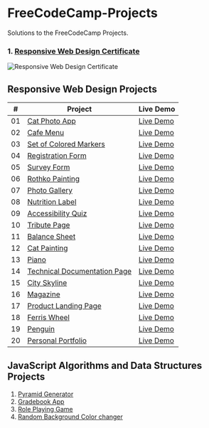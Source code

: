 # FreeCodeCamp-Projects

Solutions to the FreeCodeCamp Projects.
### 1. [Responsive Web Design Certificate](https://www.freecodecamp.org/certification/Abhishek_Soren/responsive-web-design "Responsive Web Design Certificate")
![Responsive Web Design Certificate](https://github.com/Abhishek-Soren/Free_Code_Camp-Projects/assets/57648842/c34f0aa0-de83-4f7d-9873-cc8ab0fa2fe8)


## Responsive Web Design Projects

|  #  | Project                                                                                                     | Live Demo                                                                             |
| :-: | ----------------------------------------------------------------------------------------------------------- | ------------------------------------------------------------------------------------- |
| 01  | [Cat Photo App](https://github.com/Abhishek-Soren/Free_Code_Camp-Projects/tree/main/Responsive%20Web%20Design/1.%20cat%20photo%20app)                     | [Live Demo](https://cat-photo-app-new.netlify.app)                                    |
| 02  | [Cafe Menu](https://github.com/Abhishek-Soren/Free_Code_Camp-Projects/tree/main/Responsive%20Web%20Design/2.%20cafe%20menu)                                   | [Live Demo](https://cafe-menu-new.netlify.app)                                        |
| 03  | [Set of Colored Markers](https://github.com/Abhishek-Soren/Free_Code_Camp-Projects/tree/main/Responsive%20Web%20Design/3.%20set%20of%20colored%20markers) | [Live Demo](https://set-of-colored-markers-new.netlify.app)                           |
| 04  | [Registration Form](https://github.com/Abhishek-Soren/Free_Code_Camp-Projects/tree/main/Responsive%20Web%20Design/4.%20registration%20form)                 | [Live Demo](https://registration-form-new.netlify.app)                                |
| 05  | [Survey Form](https://github.com/Abhishek-Soren/Free_Code_Camp-Projects/tree/main/Responsive%20Web%20Design/5.%20survey%20form)                    | [Live Demo](https://survey-form-new-abhishek-soren.netlify.app)                       |
| 06  | [Rothko Painting](https://github.com/Abhishek-Soren/Free_Code_Camp-Projects/tree/main/Responsive%20Web%20Design/6.%20rothko%20painting)                     | [Live Demo](https://rothiko-painting.netlify.app)                                     |
| 07  | [Photo Gallery](https://github.com/Abhishek-Soren/Free_Code_Camp-Projects/tree/main/Responsive%20Web%20Design/7.%20photo%20gallery)                  | [Live Demo](https://cat-photo-gallery-new.netlify.app)                                |
| 08  | [Nutrition Label](https://github.com/Abhishek-Soren/Free_Code_Camp-Projects/tree/main/Responsive%20Web%20Design/8.%20nutrition%20label)                        | [Live Demo](https://nutrition-label-new.netlify.app)                                  |
| 09  | [Accessibility Quiz](https://github.com/Abhishek-Soren/Free_Code_Camp-Projects/tree/main/Responsive%20Web%20Design/9.%20accessibiltiy%20quiz)   | [Live Demo](https://accessibility-quiz-abhishek.netlify.app)                          |
| 10  | [Tribute Page](https://github.com/Abhishek-Soren/Free_Code_Camp-Projects/tree/main/Responsive%20Web%20Design/10.%20tribute%20page)                            | [Live Demo](https://tribute-page-abhishek-soren.netlify.app/)                         |
| 11  | [Balance Sheet](https://github.com/Abhishek-Soren/Free_Code_Camp-Projects/tree/main/Responsive%20Web%20Design/11.%20balance%20sheet)                             | [Live Demo](https://balance-sheet-new.netlify.app)                                    |
| 12  | [Cat Painting](https://github.com/Abhishek-Soren/Free_Code_Camp-Projects/tree/main/Responsive%20Web%20Design/12.%20cat%20painting)                        | [Live Demo](https://cat-painitng.netlify.app/)                                        |
| 13  | [Piano](https://github.com/Abhishek-Soren/Free_Code_Camp-Projects/tree/main/Responsive%20Web%20Design/13.%20piano)              | [Live Demo](https://piano-abhishek-soren.netlify.app/)                                |
| 14  | [Technical Documentation Page](https://github.com/Abhishek-Soren/Free_Code_Camp-Projects/tree/main/Responsive%20Web%20Design/14.%20technical%20documentation%20page) | [Live Demo](https://technical-documentation-abhishek-sore.netlify.app/)              |
| 15  | [City Skyline](https://github.com/Abhishek-Soren/Free_Code_Camp-Projects/tree/main/Responsive%20Web%20Design/15.%20city%20skyline) | [Live Demo](https://city-skyline-abhishek-soren.netlify.app/)                        |
| 16  | [Magazine](https://github.com/Abhishek-Soren/Free_Code_Camp-Projects/tree/main/Responsive%20Web%20Design/16.%20magazine)                          | [Live Demo](https://magazine-abhishek-soren.netlify.app/)                             |
| 17  | [Product Landing Page](https://github.com/Abhishek-Soren/Free_Code_Camp-Projects/tree/main/Responsive%20Web%20Design/17.%20product%20landing%20page) | [Live Demo](https://product-landing-page-abhi.netlify.app/)                          |
| 18  | [Ferris Wheel](https://github.com/Abhishek-Soren/Free_Code_Camp-Projects/tree/main/Responsive%20Web%20Design/18.%20ferris%20wheel)                             | [Live Demo](https://ferris-wheel-new.netlify.app/)                                    |
| 19  | [Penguin](https://github.com/Abhishek-Soren/Free_Code_Camp-Projects/tree/main/Responsive%20Web%20Design/19.%20penguin)               | [Live Demo](https://penguin-abhi.netlify.app/)                                        |
| 20  | [Personal Portfolio](https://github.com/Abhishek-Soren/Free_Code_Camp-Projects/tree/main/Responsive%20Web%20Design/20.%20personal%20portfolio)        | [Live Demo](https://personal-portfolio-abhishek.netlify.app/)                         |


## JavaScript Algorithms and Data Structures Projects

1. [Pyramid Generator](https://pyramid-generator.netlify.app "A tool to generate pyramid patterns")
2. [Gradebook App](https://gradebook-app.netlify.app "An application to manage and track student grades")
3. [Role Playing Game](https://role-playing-game-abhishke-soren.netlify.app/ "A simple Role Playing Game using JS")
4. [Random Background Color changer](https://random-background-color-changer-abhi.netlify.app/ "A Random Background Color changer")
